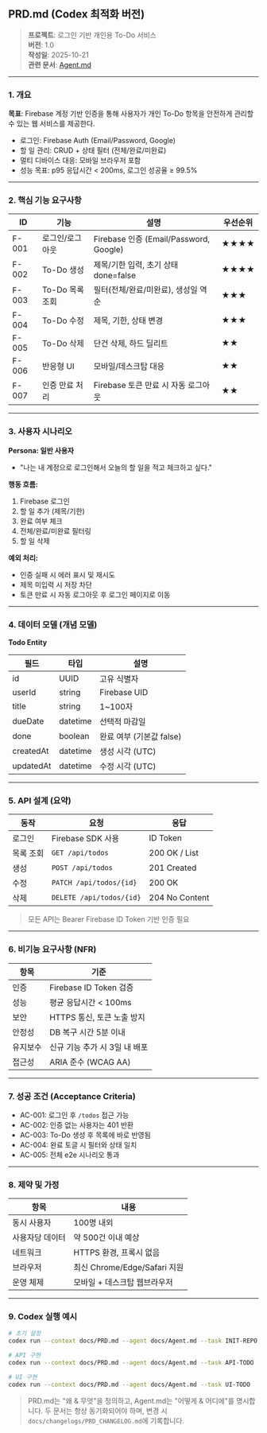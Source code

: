 ## PRD.md (Codex 최적화 버전)

> **프로젝트**: 로그인 기반 개인용 To-Do 서비스  
> **버전**: 1.0  
> **작성일**: 2025-10-21  
> **관련 문서**: [Agent.md](./Agent.md)

---

### 1. 개요

**목표**: Firebase 계정 기반 인증을 통해 사용자가 개인 To-Do 항목을 안전하게 관리할 수 있는 웹 서비스를 제공한다.

- 로그인: Firebase Auth (Email/Password, Google)
- 할 일 관리: CRUD + 상태 필터 (전체/완료/미완료)
- 멀티 디바이스 대응: 모바일 브라우저 포함
- 성능 목표: p95 응답시간 < 200ms, 로그인 성공율 ≥ 99.5%

---

### 2. 핵심 기능 요구사항

| ID    | 기능            | 설명                                   | 우선순위 |
| ----- | --------------- | -------------------------------------- | -------- |
| F-001 | 로그인/로그아웃 | Firebase 인증 (Email/Password, Google) | ★★★★     |
| F-002 | To-Do 생성      | 제목/기한 입력, 초기 상태 done=false   | ★★★★     |
| F-003 | To-Do 목록 조회 | 필터(전체/완료/미완료), 생성일 역순    | ★★★      |
| F-004 | To-Do 수정      | 제목, 기한, 상태 변경                  | ★★★      |
| F-005 | To-Do 삭제      | 단건 삭제, 하드 딜리트                 | ★★       |
| F-006 | 반응형 UI       | 모바일/데스크탑 대응                   | ★★       |
| F-007 | 인증 만료 처리  | Firebase 토큰 만료 시 자동 로그아웃    | ★★       |

---

### 3. 사용자 시나리오

**Persona: 일반 사용자**

- "나는 내 계정으로 로그인해서 오늘의 할 일을 적고 체크하고 싶다."

**행동 흐름:**

1. Firebase 로그인
2. 할 일 추가 (제목/기한)
3. 완료 여부 체크
4. 전체/완료/미완료 필터링
5. 할 일 삭제

**예외 처리:**

- 인증 실패 시 에러 표시 및 재시도
- 제목 미입력 시 저장 차단
- 토큰 만료 시 자동 로그아웃 후 로그인 페이지로 이동

---

### 4. 데이터 모델 (개념 모델)

**Todo Entity**

| 필드      | 타입     | 설명                     |
| --------- | -------- | ------------------------ |
| id        | UUID     | 고유 식별자              |
| userId    | string   | Firebase UID             |
| title     | string   | 1~100자                  |
| dueDate   | datetime | 선택적 마감일            |
| done      | boolean  | 완료 여부 (기본값 false) |
| createdAt | datetime | 생성 시각 (UTC)          |
| updatedAt | datetime | 수정 시각 (UTC)          |

---

### 5. API 설계 (요약)

| 동작      | 요청                     | 응답           |
| --------- | ------------------------ | -------------- |
| 로그인    | Firebase SDK 사용        | ID Token       |
| 목록 조회 | `GET /api/todos`         | 200 OK / List  |
| 생성      | `POST /api/todos`        | 201 Created    |
| 수정      | `PATCH /api/todos/{id}`  | 200 OK         |
| 삭제      | `DELETE /api/todos/{id}` | 204 No Content |

> 모든 API는 Bearer Firebase ID Token 기반 인증 필요

---

### 6. 비기능 요구사항 (NFR)

| 항목     | 기준                          |
| -------- | ----------------------------- |
| 인증     | Firebase ID Token 검증        |
| 성능     | 평균 응답시간 < 100ms         |
| 보안     | HTTPS 통신, 토큰 노출 방지    |
| 안정성   | DB 복구 시간 5분 이내         |
| 유지보수 | 신규 기능 추가 시 3일 내 배포 |
| 접근성   | ARIA 준수 (WCAG AA)           |

---

### 7. 성공 조건 (Acceptance Criteria)

- AC-001: 로그인 후 `/todos` 접근 가능
- AC-002: 인증 없는 사용자는 401 반환
- AC-003: To-Do 생성 후 목록에 바로 반영됨
- AC-004: 완료 토글 시 필터와 상태 일치
- AC-005: 전체 e2e 시나리오 통과

---

### 8. 제약 및 가정

| 항목            | 내용                         |
| --------------- | ---------------------------- |
| 동시 사용자     | 100명 내외                   |
| 사용자당 데이터 | 약 500건 이내 예상           |
| 네트워크        | HTTPS 환경, 프록시 없음      |
| 브라우저        | 최신 Chrome/Edge/Safari 지원 |
| 운영 체제       | 모바일 + 데스크탑 웹브라우저 |

---

### 9. Codex 실행 예시

```bash
# 초기 설정
codex run --context docs/PRD.md --agent docs/Agent.md --task INIT-REPO

# API 구현
codex run --context docs/PRD.md --agent docs/Agent.md --task API-TODO

# UI 구현
codex run --context docs/PRD.md --agent docs/Agent.md --task UI-TODO
```

> PRD.md는 "왜 & 무엇"을 정의하고, Agent.md는 "어떻게 & 어디에"를 명시합니다. 두 문서는 항상 동기화되어야 하며, 변경 시 `docs/changelogs/PRD_CHANGELOG.md`에 기록합니다.
